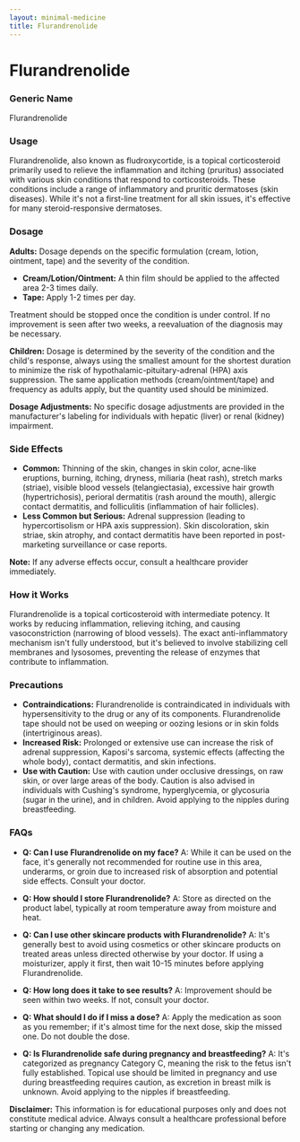 ```yaml
---
layout: minimal-medicine
title: Flurandrenolide
---
```


# Flurandrenolide
### Generic Name
Flurandrenolide

### Usage
Flurandrenolide, also known as fludroxycortide, is a topical corticosteroid primarily used to relieve the inflammation and itching (pruritus) associated with various skin conditions that respond to corticosteroids.  These conditions include a range of inflammatory and pruritic dermatoses (skin diseases).  While it's not a first-line treatment for all skin issues, it's effective for many steroid-responsive dermatoses.

### Dosage

**Adults:**  Dosage depends on the specific formulation (cream, lotion, ointment, tape) and the severity of the condition.

* **Cream/Lotion/Ointment:** A thin film should be applied to the affected area 2-3 times daily.
* **Tape:** Apply 1-2 times per day.

Treatment should be stopped once the condition is under control. If no improvement is seen after two weeks, a reevaluation of the diagnosis may be necessary.

**Children:** Dosage is determined by the severity of the condition and the child's response, always using the smallest amount for the shortest duration to minimize the risk of hypothalamic-pituitary-adrenal (HPA) axis suppression.  The same application methods (cream/ointment/tape) and frequency as adults apply, but the quantity used should be minimized.


**Dosage Adjustments:** No specific dosage adjustments are provided in the manufacturer's labeling for individuals with hepatic (liver) or renal (kidney) impairment.


### Side Effects

* **Common:** Thinning of the skin, changes in skin color, acne-like eruptions, burning, itching, dryness, miliaria (heat rash), stretch marks (striae), visible blood vessels (telangiectasia), excessive hair growth (hypertrichosis), perioral dermatitis (rash around the mouth), allergic contact dermatitis, and folliculitis (inflammation of hair follicles).
* **Less Common but Serious:**  Adrenal suppression (leading to hypercortisolism or HPA axis suppression).  Skin discoloration, skin striae, skin atrophy, and contact dermatitis have been reported in post-marketing surveillance or case reports.


**Note:** If any adverse effects occur, consult a healthcare provider immediately.


### How it Works

Flurandrenolide is a topical corticosteroid with intermediate potency.  It works by reducing inflammation, relieving itching, and causing vasoconstriction (narrowing of blood vessels).  The exact anti-inflammatory mechanism isn't fully understood, but it's believed to involve stabilizing cell membranes and lysosomes, preventing the release of enzymes that contribute to inflammation.


### Precautions

* **Contraindications:**  Flurandrenolide is contraindicated in individuals with hypersensitivity to the drug or any of its components.  Flurandrenolide tape should not be used on weeping or oozing lesions or in skin folds (intertriginous areas).
* **Increased Risk:**  Prolonged or extensive use can increase the risk of adrenal suppression, Kaposi's sarcoma, systemic effects (affecting the whole body), contact dermatitis, and skin infections.
* **Use with Caution:** Use with caution under occlusive dressings, on raw skin, or over large areas of the body.  Caution is also advised in individuals with Cushing's syndrome, hyperglycemia, or glycosuria (sugar in the urine), and in children.  Avoid applying to the nipples during breastfeeding.

### FAQs

* **Q: Can I use Flurandrenolide on my face?** A:  While it can be used on the face, it's generally not recommended for routine use in this area, underarms, or groin due to increased risk of absorption and potential side effects. Consult your doctor.

* **Q: How should I store Flurandrenolide?** A: Store as directed on the product label, typically at room temperature away from moisture and heat.

* **Q: Can I use other skincare products with Flurandrenolide?** A: It's generally best to avoid using cosmetics or other skincare products on treated areas unless directed otherwise by your doctor.  If using a moisturizer, apply it first, then wait 10-15 minutes before applying Flurandrenolide.

* **Q: How long does it take to see results?** A:  Improvement should be seen within two weeks. If not, consult your doctor.

* **Q: What should I do if I miss a dose?** A: Apply the medication as soon as you remember; if it's almost time for the next dose, skip the missed one. Do not double the dose.

* **Q: Is Flurandrenolide safe during pregnancy and breastfeeding?** A:  It's categorized as pregnancy Category C, meaning the risk to the fetus isn't fully established.  Topical use should be limited in pregnancy and use during breastfeeding requires caution, as excretion in breast milk is unknown.  Avoid applying to the nipples if breastfeeding.

**Disclaimer:** This information is for educational purposes only and does not constitute medical advice. Always consult a healthcare professional before starting or changing any medication.
